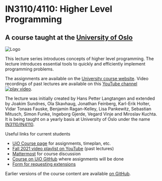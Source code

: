 # IN3110/4110: Higher Level Programming

## A course taught at the [University of Oslo](http://www.uio.no/studier/emner/matnat/ifi/IN3110/)

![Logo](artwork/logo.png)

This lecture series introduces concepts of higher level programming. The
lecture introduces essential tools to quickly and efficiently implement
programming problems.

The assignments are available on the [University course
website](https://www.uio.no/studier/emner/matnat/ifi/IN3110/h23).
Video recordings of past lectures are available on this [YouTube
channel ![play
video](play.png "Play video")](https://youtube.com/channel/UCpOB3OcVNTqnIiXcageiv_A).

The lecture was initially created by Hans Petter Langtangen and extended
by Joakim Sundnes, Ola Skavhaug, Jonathan Feinberg, Karl-Erik Holter,
Vidar Tonaas Fauske, Benjamin Ragan-Kelley, Lisa Pankewitz, Sebastian
Mitusch, Simon Funke, Ingeborg Gjerde, Vegard Vinje and Miroslav Kuchta.
It is being taught on a yearly basis at University of Oslo under the
name [IN3110/IN4110](http://www.uio.no/studier/emner/matnat/ifi/IN3110/).

Useful links for current students

- [UiO Course
  page](https://www.uio.no/studier/emner/matnat/ifi/IN3110/h23/) for
  assignments, timeplan, etc.
- [Fall 2021 video playlist on
  YouTube](https://www.youtube.com/playlist?list=PL9youHjz4_yyQ6uCWQ5Jibkam6az9CMzp)
  (past lectures)
- [Mattermost](https://mattermost.uio.no/ifi-undervisning/channels/in3110%0A)
  for course discussion
- [Course on UiO GitHub](https://github.uio.no/IN3110) where
  assignments will be done
- [Form for requesting
  extensions](https://forms.gle/UpLTX6LeDpKNJuE77)

Earlier versions of the course content are available [on
GitHub](https://github.com/uio-in3110/uio-in3110.github.io).
